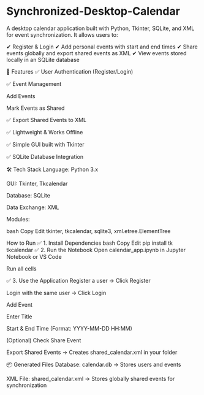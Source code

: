 # Synchronized-Desktop-Calendar
A desktop calendar application built with Python, Tkinter, SQLite, and XML for event synchronization. It allows users to:

✔ Register & Login
✔ Add personal events with start and end times
✔ Share events globally and export shared events as XML
✔ View events stored locally in an SQLite database

📌 Features
✅ User Authentication (Register/Login)

✅ Event Management

Add Events

Mark Events as Shared

✅ Export Shared Events to XML

✅ Lightweight & Works Offline

✅ Simple GUI built with Tkinter

✅ SQLite Database Integration

🛠 Tech Stack
Language: Python 3.x

GUI: Tkinter, Tkcalendar

Database: SQLite

Data Exchange: XML

Modules:

bash
Copy
Edit
tkinter, tkcalendar, sqlite3, xml.etree.ElementTree

 How to Run
✅ 1. Install Dependencies
bash
Copy
Edit
pip install tk tkcalendar
✅ 2. Run the Notebook
Open calendar_app.ipynb in Jupyter Notebook or VS Code

Run all cells

✅ 3. Use the Application
Register a user → Click Register

Login with the same user → Click Login

Add Event

Enter Title

Start & End Time (Format: YYYY-MM-DD HH:MM)

(Optional) Check Share Event

Export Shared Events → Creates shared_calendar.xml in your folder

📦 Generated Files
Database: calendar.db → Stores users and events

XML File: shared_calendar.xml → Stores globally shared events for synchronization
